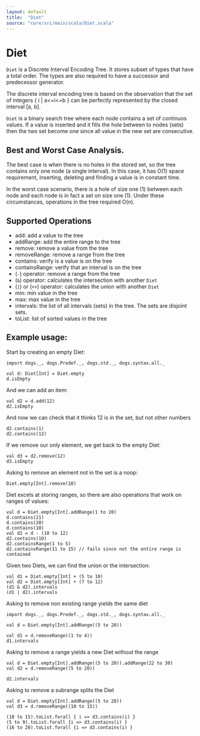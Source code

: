 ```yaml
---
layout: default
title:  "Diet"
source: "core/src/main/scala/Diet.scala"
---
```

# Diet

`Diet` is a Discrete Interval Encoding Tree. It stores subset of types that have a total order. The types are also required to have a successor and predecessor generator. 

The discrete interval encoding tree is based on the observation that the set of integers { i \| a<=i<=b } can be perfectly represented by the closed interval [a, b].

`Diet` is a binary search tree where each node contains a set of continuos values. If a value is inserted and it fills the hole between to nodes (sets) then the two set become one since all value in the new set are consecutive.

## Best and Worst Case Analysis.

The best case is when there is no holes in the stored set, so the tree contains only one node (a single interval). In this case, it has O(1) space requirement, inserting, deleting and finding a value is in constant time. 

In the worst case scenario, there is a hole of size one (1) between each node and each node is in fact a set on size one (1). Under these circumstances, operations in the tree required O(n). 


## Supported Operations

- add:						add a value to the tree
- addRange:				add the entire range to the tree
- remove:					remove a value from the tree
- removeRange:          remove a range from the tree
- contains:				verify is a value is on the tree
- containsRange:			verify that an interval is on the tree
- (`-`) operator:		remove a range from the tree
-  (`&`) operator:	calculates the intersection with another `Diet`
- (`|`) or (`++`) operator:	calculates the union with another `Diet`
- min:						min value in the tree
- max:						max value in the tree
- intervals:				the list of all intervals (sets) in the tree. The sets are disjoint sets.
- toList: 				list of sorted values in the tree

## Example usage:

Start by creating an empty Diet:

```tut
import dogs._, dogs.Predef._, dogs.std._, dogs.syntax.all._

val d: Diet[Int] = Diet.empty
d.isEmpty
```

And we can add an item:

```tut
val d2 = d.add(12)
d2.isEmpty
```

And now we can check that it thinks 12 is in the set, but not other numbers

```tut
d2.contains(1)
d2.contains(12)
```

If we remove our only element, we get back to the empty Diet:

```tut
val d3 = d2.remove(12)
d3.isEmpty
```

Asking to remove an element not in the set is a noop:

```tut
Diet.empty[Int].remove(10)
```

Diet excels at storing ranges, so there are also operations that work on ranges of values:

```tut
val d = Diet.empty[Int].addRange(1 to 20)
d.contains(21)
d.contains(20)
d.contains(10)
val d2 = d - (10 to 12)
d2.contains(10)
d2.containsRange(1 to 5)
d2.containsRange(11 to 15) // fails since not the entire range is contained
```

Given two Diets, we can find the union or the intersection:

```tut
val d1 = Diet.empty[Int] + (5 to 10)
val d2 = Diet.empty[Int] + (7 to 12)
(d1 & d2).intervals
(d1 | d2).intervals
```
Asking to remove non existing range yields the same diet

```tut
import dogs._, dogs.Predef._, dogs.std._, dogs.syntax.all._

val d = Diet.empty[Int].addRange((5 to 20))

val d1 = d.removeRange((1 to 4))
d1.intervals
```

Asking to remove a range yields a new Diet without the range

```tut
val d = Diet.empty[Int].addRange((5 to 20)).addRange(22 to 30)
val d2 = d.removeRange((5 to 20))

d2.intervals
```

Asking to remove a subrange splits the Diet

```tut
val d = Diet.empty[Int].addRange((5 to 20))
val d3 = d.removeRange((10 to 15)) 

(10 to 15).toList.forall { i => d3.contains(i) }
(5 to 9).toList.forall {i => d3.contains(i) }
(16 to 20).toList.forall {i => d3.contains(i) }
```